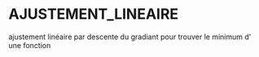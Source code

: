 # AJUSTEMENT_LINEAIRE
ajustement linéaire par descente du gradiant pour  trouver le minimum d' une fonction
